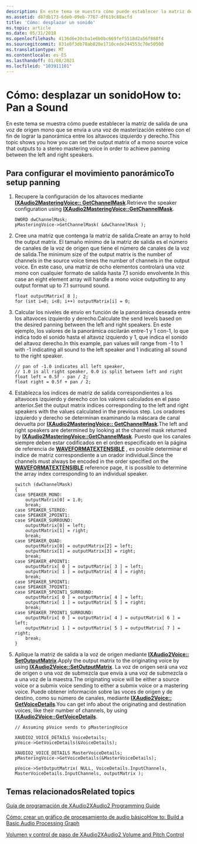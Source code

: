 ```yaml
---
description: En este tema se muestra cómo puede establecer la matriz de salida de una voz de origen mono que se envía a una voz de masterización estéreo con el fin de lograr la panorámica entre los altavoces izquierdo y derecho.
ms.assetid: d87db173-6de0-09eb-7767-df619c88acfd
title: 'Cómo: desplazar un sonido'
ms.topic: article
ms.date: 05/31/2018
ms.openlocfilehash: 4136d6e30cba1e6b0bc669fef5518d2a56f868f4
ms.sourcegitcommit: 831e8f3db78ab820e1710cede244553c70e50500
ms.translationtype: MT
ms.contentlocale: es-ES
ms.lasthandoff: 01/08/2021
ms.locfileid: "103911101"
---
```

# <a name="how-to-pan-a-sound"></a><span data-ttu-id="87d2d-103">Cómo: desplazar un sonido</span><span class="sxs-lookup"><span data-stu-id="87d2d-103">How to: Pan a Sound</span></span>

<span data-ttu-id="87d2d-104">En este tema se muestra cómo puede establecer la matriz de salida de una voz de origen mono que se envía a una voz de masterización estéreo con el fin de lograr la panorámica entre los altavoces izquierdo y derecho.</span><span class="sxs-lookup"><span data-stu-id="87d2d-104">This topic shows you how you can set the output matrix of a mono source voice that outputs to a stereo mastering voice in order to achieve panning between the left and right speakers.</span></span>

## <a name="to-setup-panning"></a><span data-ttu-id="87d2d-105">Para configurar el movimiento panorámico</span><span class="sxs-lookup"><span data-stu-id="87d2d-105">To setup panning</span></span>

1.  <span data-ttu-id="87d2d-106">Recupere la configuración de los altavoces mediante [**IXAudio2MasteringVoice:: GetChannelMask**](/windows/win32/api/xaudio2/nf-xaudio2-ixaudio2masteringvoice-getchannelmask).</span><span class="sxs-lookup"><span data-stu-id="87d2d-106">Retrieve the speaker configuration using [**IXAudio2MasteringVoice::GetChannelMask**](/windows/win32/api/xaudio2/nf-xaudio2-ixaudio2masteringvoice-getchannelmask).</span></span>

    ```
    DWORD dwChannelMask;       
    pMasteringVoice->GetChannelMask( &dwChannelMask );       
    ```

    

2.  <span data-ttu-id="87d2d-107">Cree una matriz que contenga la matriz de salida.</span><span class="sxs-lookup"><span data-stu-id="87d2d-107">Create an array to hold the output matrix.</span></span> <span data-ttu-id="87d2d-108">El tamaño mínimo de la matriz de salida es el número de canales de la voz de origen que tiene el número de canales de la voz de salida.</span><span class="sxs-lookup"><span data-stu-id="87d2d-108">The minimum size of the output matrix is the number of channels in the source voice times the number of channels in the output voice.</span></span> <span data-ttu-id="87d2d-109">En este caso, una matriz de ocho elementos controlará una voz mono con cualquier formato de salida hasta 7,1 sonido envolvente.</span><span class="sxs-lookup"><span data-stu-id="87d2d-109">In this case an eight element array will handle a mono voice outputting to any output format up to 7.1 surround sound.</span></span>

    ```
    float outputMatrix[ 8 ];
    for (int i=0; i<8; i++) outputMatrix[i] = 0;
    ```

    

3.  <span data-ttu-id="87d2d-110">Calcular los niveles de envío en función de la panorámica deseada entre los altavoces izquierdo y derecho.</span><span class="sxs-lookup"><span data-stu-id="87d2d-110">Calculate the send levels based on the desired panning between the left and right speakers.</span></span> <span data-ttu-id="87d2d-111">En este ejemplo, los valores de la panorámica oscilarán entre-1 y 1 con-1, lo que indica todo el sonido hasta el altavoz izquierdo y 1, que indica el sonido del altavoz derecho.</span><span class="sxs-lookup"><span data-stu-id="87d2d-111">In this example, pan values will range from -1 to 1 with -1 indicating all sound to the left speaker and 1 indicating all sound to the right speaker.</span></span>

    ```
    // pan of -1.0 indicates all left speaker, 
    // 1.0 is all right speaker, 0.0 is split between left and right
    float left = 0.5f - pan / 2;
    float right = 0.5f + pan / 2; 
    ```

    

4.  <span data-ttu-id="87d2d-112">Establezca los índices de matriz de salida correspondientes a los altavoces izquierdo y derecho con los valores calculados en el paso anterior.</span><span class="sxs-lookup"><span data-stu-id="87d2d-112">Set the output matrix indices corresponding to the left and right speakers with the values calculated in the previous step.</span></span> <span data-ttu-id="87d2d-113">Los oradores izquierdo y derecho se determinan examinando la máscara de canal devuelta por [**IXAudio2MasteringVoice:: GetChannelMask**](/windows/win32/api/xaudio2/nf-xaudio2-ixaudio2masteringvoice-getchannelmask).</span><span class="sxs-lookup"><span data-stu-id="87d2d-113">The left and right speakers are determined by looking at the channel mask returned by [**IXAudio2MasteringVoice::GetChannelMask**](/windows/win32/api/xaudio2/nf-xaudio2-ixaudio2masteringvoice-getchannelmask).</span></span> <span data-ttu-id="87d2d-114">Puesto que los canales siempre deben estar codificados en el orden especificado en la página de referencia de [**WAVEFORMATEXTENSIBLE**](/windows-hardware/drivers/ddi/ksmedia/ns-ksmedia-waveformatextensible) , es posible determinar el índice de matriz correspondiente a un orador individual.</span><span class="sxs-lookup"><span data-stu-id="87d2d-114">Since the channels must always be encoded in the order specified on the [**WAVEFORMATEXTENSIBLE**](/windows-hardware/drivers/ddi/ksmedia/ns-ksmedia-waveformatextensible) reference page, it is possible to determine the array index corresponding to an individual speaker.</span></span>

    ```
    switch (dwChannelMask)
    {
    case SPEAKER_MONO:
        outputMatrix[0] = 1.0;
        break;
    case SPEAKER_STEREO:
    case SPEAKER_2POINT1:
    case SPEAKER_SURROUND:
        outputMatrix[0] = left;
        outputMatrix[1] = right;
        break;
    case SPEAKER_QUAD:
        outputMatrix[0] = outputMatrix[2] = left;
        outputMatrix[1] = outputMatrix[3] = right;
        break;
    case SPEAKER_4POINT1:
        outputMatrix[ 0 ] = outputMatrix[ 3 ] = left;
        outputMatrix[ 1 ] = outputMatrix[ 4 ] = right;
        break;
    case SPEAKER_5POINT1:
    case SPEAKER_7POINT1:
    case SPEAKER_5POINT1_SURROUND:
        outputMatrix[ 0 ] = outputMatrix[ 4 ] = left;
        outputMatrix[ 1 ] = outputMatrix[ 5 ] = right;
        break;
    case SPEAKER_7POINT1_SURROUND:
        outputMatrix[ 0 ] = outputMatrix[ 4 ] = outputMatrix[ 6 ] = left;
        outputMatrix[ 1 ] = outputMatrix[ 5 ] = outputMatrix[ 7 ] = right;
        break;
    }
    ```

    

5.  <span data-ttu-id="87d2d-115">Aplique la matriz de salida a la voz de origen mediante [**IXAudio2Voice:: SetOutputMatrix**](/windows/win32/api/xaudio2/nf-xaudio2-ixaudio2voice-setoutputmatrix).</span><span class="sxs-lookup"><span data-stu-id="87d2d-115">Apply the output matrix to the originating voice by using [**IXAudio2Voice::SetOutputMatrix**](/windows/win32/api/xaudio2/nf-xaudio2-ixaudio2voice-setoutputmatrix).</span></span> <span data-ttu-id="87d2d-116">La voz de origen será una voz de origen o una voz de submezcla que envía a una voz de submezcla o a una voz de la maestra.</span><span class="sxs-lookup"><span data-stu-id="87d2d-116">The originating voice will be either a source voice or a submix voice sending to either a submix voice or a mastering voice.</span></span> <span data-ttu-id="87d2d-117">Puede obtener información sobre las voces de origen y de destino, como su número de canales, mediante [**IXAudio2Voice:: GetVoiceDetails**](/windows/win32/api/xaudio2/nf-xaudio2-ixaudio2voice-getvoicedetails).</span><span class="sxs-lookup"><span data-stu-id="87d2d-117">You can get info about the originating and destination voices, like their number of channels, by using [**IXAudio2Voice::GetVoiceDetails**](/windows/win32/api/xaudio2/nf-xaudio2-ixaudio2voice-getvoicedetails).</span></span>

    ```
    // Assuming pVoice sends to pMasteringVoice

    XAUDIO2_VOICE_DETAILS VoiceDetails;
    pVoice->GetVoiceDetails(&VoiceDetails);

    XAUDIO2_VOICE_DETAILS MasterVoiceDetails;
    pMasteringVoice->GetVoiceDetails(&MasterVoiceDetails);

    pVoice->SetOutputMatrix( NULL, VoiceDetails.InputChannels, MasterVoiceDetails.InputChannels, outputMatrix );
    ```

    

## <a name="related-topics"></a><span data-ttu-id="87d2d-118">Temas relacionados</span><span class="sxs-lookup"><span data-stu-id="87d2d-118">Related topics</span></span>

<dl> <dt>

[<span data-ttu-id="87d2d-119">Guía de programación de XAudio2</span><span class="sxs-lookup"><span data-stu-id="87d2d-119">XAudio2 Programming Guide</span></span>](programming-guide.md)
</dt> <dt>

[<span data-ttu-id="87d2d-120">Cómo: crear un gráfico de procesamiento de audio básico</span><span class="sxs-lookup"><span data-stu-id="87d2d-120">How to: Build a Basic Audio Processing Graph</span></span>](how-to--build-a-basic-audio-processing-graph.md)
</dt> <dt>

[<span data-ttu-id="87d2d-121">Volumen y control de paso de XAudio2</span><span class="sxs-lookup"><span data-stu-id="87d2d-121">XAudio2 Volume and Pitch Control</span></span>](volume-and-pitch-control.md)
</dt> </dl>

 

 
